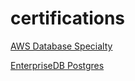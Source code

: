 # certifications

[AWS Database Specialty](https://aws.amazon.com/certification/certified-database-specialty/)

[EnterpriseDB Postgres](https://www.enterprisedb.com/training/postgres-certification)
